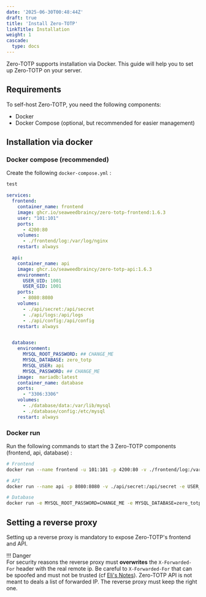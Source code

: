 ```yaml
---
date: '2025-06-30T00:48:44Z'
draft: true
title: 'Install Zero-TOTP'
linkTitle: Installation
weight: 1
cascade:
  type: docs
---
```


Zero-TOTP supports installation via Docker. This guide will help you to set up Zero-TOTP on your server.

## Requirements 
To self-host Zero-TOTP, you need the following components:
- Docker 
- Docker Compose (optional, but recommended for easier management)

## Installation via docker 
### Docker compose (recommended)
Create the following `docker-compose.yml` : 
```python
test
```


```yaml {filename="docker-compose.yml"}
services:
  frontend:
    container_name: frontend
    image: ghcr.io/seaweedbraincy/zero-totp-frontend:1.6.3
    user: "101:101"
    ports:
      - 4200:80
    volumes:
      - ./frontend/log:/var/log/nginx
    restart: always

  api:
    container_name: api
    image: ghcr.io/seaweedbraincy/zero-totp-api:1.6.3
    environment:
      USER_UID: 1001
      USER_GID: 1001
    ports:
      - 8080:8080
    volumes:
      - ./api/secret:/api/secret
      - ./api/logs:/api/logs
      - ./api/config:/api/config
    restart: always


  database:
    environment:
      MYSQL_ROOT_PASSWORD: ## CHANGE_ME
      MYSQL_DATABASE: zero_totp
      MYSQL_USER: api
      MYSQL_PASSWORD: ## CHANGE_ME
    image:  mariadb:latest
    container_name: database
    ports:
      - "3306:3306"
    volumes:
      - ./database/data:/var/lib/mysql
      - ./database/config:/etc/mysql
    restart: always
```


### Docker run
Run the following commands to start the 3 Zero-TOTP components (frontend, api, database) : 
```bash
# Frontend
docker run --name frontend -u 101:101 -p 4200:80 -v ./frontend/log:/var/log/nginx --restart always ghcr.io/seaweedbraincy/zero-totp-frontend:1.6.3

# API
docker run --name api -p 8080:8080 -v ./api/secret:/api/secret -e USER_UID=1001 -e USER_GID=1001 -v ./api/log:/api/logs -v ./api/config:/api/config --restart always ghcr.io/seaweedbraincy/zero-totp-api:1.6.3 

# Database
docker run -e MYSQL_ROOT_PASSWORD=CHANGE_ME -e MYSQL_DATABASE=zero_totp -e MYSQL_USER=api -e MYSQL_PASSWORD=CHANGE_ME --name database -p 3306:3306 -v ./database/data:/var/lib/mysql -v ./database/config:/etc/mysql --restart always mariadb:latest
```

## Setting a reverse proxy

Setting up a reverse proxy is mandatory to expose Zero-TOTP's frontend and API. 

!!! Danger  
    For security reasons the reverse proxy must **overwrites** the `X-Forwarded-For` header with the real remote ip. Be careful to `X-Forwarded-For` that can be spoofed and must not be trusted (cf [Eli's Notes](https://esd.io/blog/flask-apps-heroku-real-ip-spoofing.html)). Zero-TOTP API is not meant to deals a list of forwarded IP. The reverse proxy must keep the right one.